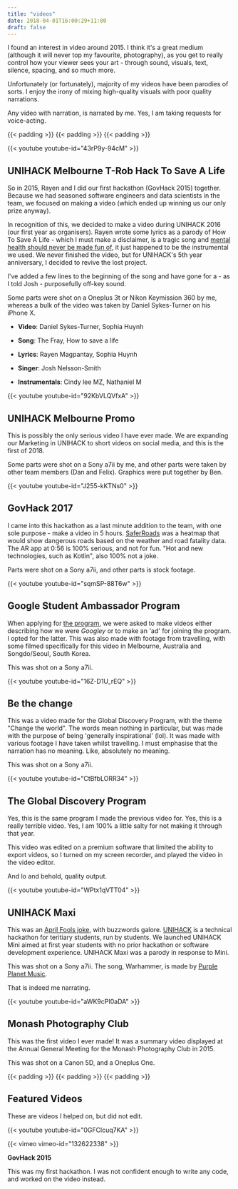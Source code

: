 ```yaml
---
title: "videos"
date: 2018-04-01T16:00:29+11:00
draft: false
---
```


I found an interest in video around 2015. I think it's a great medium (although it will never top my favourite, photography), as you get to really control how your viewer sees your art - through sound, visuals, text, silence, spacing, and so much more.

Unfortunately (or fortunately), majority of my videos have been parodies of sorts. I enjoy the irony of mixing high-quality visuals with poor quality narrations. 

Any video with narration, is narrated by me. Yes, I am taking requests for voice-acting.

{{< padding >}}
{{< padding >}}
{{< padding >}}

{{< youtube youtube-id="43rP9y-94cM" >}}

**UNIHACK Melbourne T-Rob Hack To Save A Life**
----

So in 2015, Rayen and I did our first hackathon (GovHack 2015) together. Because we had seasoned software engineers and data scientists in the team, we focused on making a video (which ended up winning us our only prize anyway). 

In recognition of this, we decided to make a video during UNIHACK 2016 (our first year as organisers). Rayen wrote some lyrics as a parody of How To Save A Life - which I must make a disclaimer, is a tragic song and [mental health should never be made fun of](https://www.healthdirect.gov.au/mental-health-helplines), it just happened to be the instrumental we used. We never finished the video, but for UNIHACK's 5th year anniversary, I decided to revive the lost project. 

I've added a few lines to the beginning of the song and have gone for a - as I told Josh - purposefully off-key sound.

Some parts were shot on a Oneplus 3t or Nikon Keymission 360 by me, whereas a bulk of the video was taken by Daniel Sykes-Turner on his iPhone X.

- **Video**: Daniel Sykes-Turner, Sophia Huynh
- **Song**: The Fray, How to save a life
- **Lyrics**: Rayen Magpantay, Sophia Huynh
- **Singer**: Josh Nelsson-Smith

- **Instrumentals**: Cindy lee MZ, Nathaniel M


{{< youtube youtube-id="92KbVLQVfxA" >}}

**UNIHACK Melbourne Promo**
----

This is possibly the only serious video I have ever made. We are expanding our Marketing in UNIHACK to short videos on social media, and this is the first of 2018.

Some parts were shot on a Sony a7ii by me, and other parts were taken by other team members (Dan and Felix).
Graphics were put together by Ben.

{{< youtube youtube-id="J255-kKTNs0" >}}

**GovHack 2017**
----

I came into this hackathon as a last minute addition to the team, with one sole purpose - make a video in 5 hours. [SaferRoads](https://github.com/ShawTech) was a heatmap that would show dangerous roads based on the weather and road fatality data. The AR app at 0:56 is 100% serious, and not for fun. "Hot and new technologies, such as Kotlin", also 100% not a joke.

Parts were shot on a Sony a7ii, and other parts is stock footage.

{{< youtube youtube-id="sqmSP-88T6w" >}}

**Google Student Ambassador Program**
----

When applying for [the program](https://www.facebook.com/googlemonash/), we were asked to make videos either describing how we were *Googley* or to make an 'ad' for joining the program. I opted for the latter. This was also made with footage from travelling, with some filmed specifically for this video in Melbourne, Australia and Songdo/Seoul, South Korea.

This was shot on a Sony a7ii.

{{< youtube youtube-id="16Z-D1U_rEQ" >}}

**Be the change** 
----

This was a video made for the Global Discovery Program, with the theme "Change the world". The words mean nothing in particular, but was made with the purpose of being 'generally inspirational' (lol). It was made with various footage I have taken whilst travelling. I must emphasise that the narration has no meaning. Like, absolutely no meaning.

This was shot on a Sony a7ii.


{{< youtube youtube-id="CtBfbLORR34" >}}

**The Global Discovery Program**
----

Yes, this is the same program I made the previous video for. Yes, this is a really terrible video. Yes, I am 100% a little salty for not making it through that year. 

This video was edited on a premium software that limited the ability to export videos, so I turned on my screen recorder, and played the video in the video editor. 

And lo and behold, quality output.

{{< youtube youtube-id="WPtx1qVTT04" >}}

**UNIHACK Maxi**
----

This was an [April Fools joke](https://www.facebook.com/unihackmelb/videos/1034707806576208/), with buzzwords galore. [UNIHACK](unihack.net) is a technical hackathon for teritiary students, run by students. We launched UNIHACK Mini aimed at first year students with no prior hackathon or software development experience. UNIHACK Maxi was a parody in response to Mini.

This was shot on a Sony a7ii. The song, Warhammer, is made by [Purple Planet Music](http://www.purple-planet.com).

That is indeed me narrating.

{{< youtube youtube-id="aWK9cPI0aDA" >}}


**Monash Photography Club**
----
This was the first video I ever made! It was a summary video displayed at the Annual General Meeting for the Monash Photography Club in 2015.

This was shot on a Canon 5D, and a Oneplus One.

{{< padding >}}
{{< padding >}}
{{< padding >}}


**Featured Videos**
----

These are videos I helped on, but did not edit.

{{< youtube youtube-id="0GFClcuq7KA" >}}

{{< vimeo vimeo-id="132622338" >}}


**GovHack 2015**

This was my first hackathon. I was not confident enough to write any code, and worked on the video instead. 